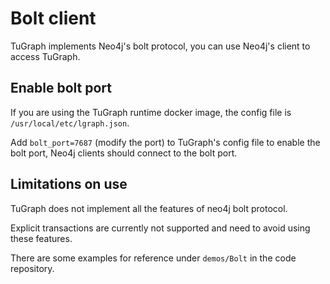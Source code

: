 # Bolt client

TuGraph implements Neo4j's bolt protocol, you can use Neo4j's client to access TuGraph.

## Enable bolt port

If you are using the TuGraph runtime docker image, the config file is `/usr/local/etc/lgraph.json`.

Add `bolt_port=7687` (modify the port) to TuGraph's config file to enable the bolt port, Neo4j clients should connect to the bolt port.

## Limitations on use

TuGraph does not implement all the features of neo4j bolt protocol.

Explicit transactions are currently not supported and need to avoid using these features.

There are some examples for reference under `demos/Bolt` in the code repository.